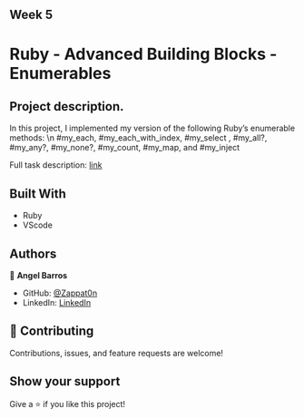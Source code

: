 ## Week 5

# Ruby - Advanced Building Blocks - Enumerables

## Project description. 

In this project, I implemented my version of the following Ruby’s enumerable methods: \n
#my_each, #my_each_with_index, #my_select , #my_all?, #my_any?, #my_none?, #my_count, #my_map, and #my_inject

Full task description: [link](https://github.com/TheOdinProject/curriculum/blob/master/archive/old_lessons/ruby/basic_ruby/project_advanced_building_blocks.md#project-2-enumerable-methods)

## Built With

- Ruby
- VScode

## Authors

👤 **Angel Barros**

- GitHub: [@Zappat0n](https://github.com/Zappat0n)
- LinkedIn: [LinkedIn](https://www.linkedin.com/in/angel-luis-barros-pazos-8889011b5/)

## 🤝 Contributing

Contributions, issues, and feature requests are welcome!


## Show your support

Give a ⭐️ if you like this project!
